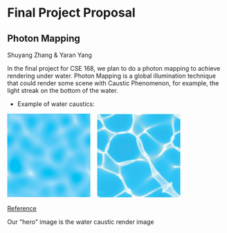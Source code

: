 # Final Project Proposal
## Photon Mapping
Shuyang Zhang & Yaran Yang


In the final project for CSE 168, we plan to do a photon mapping to achieve rendering under water. Photon Mapping is a global illumination technique that could render some scene with Caustic Phenomenon, for example, the light streak on the bottom of the water.

- Example of water caustics:
  
![Image](water_caustics.jpeg)

[Reference](https://developer.nvidia.com/gpugems/gpugems/part-i-natural-effects/chapter-2-rendering-water-caustics)

Our "hero" image is the water caustic render image


